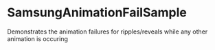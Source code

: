 # SamsungAnimationFailSample
Demonstrates the animation failures for ripples/reveals while any other animation is occuring
